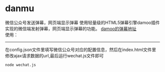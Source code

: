 # danmu
微信公众号发送弹幕，网页端显示弹幕
使用轻量级的HTML5弹幕引擎damoo插件实现的微信端发射弹幕，网页端显示弹幕的功能。
[damoo的弹幕地址](https://github.com/jamesliu96/Damoo)  
使用：

------

在config.json文件里填写微信公众号对应的配置信息，然后在index.html文件里修改ajax请求数据的url,最后运行wechat.js文件即可
```
node wechat.js
```
